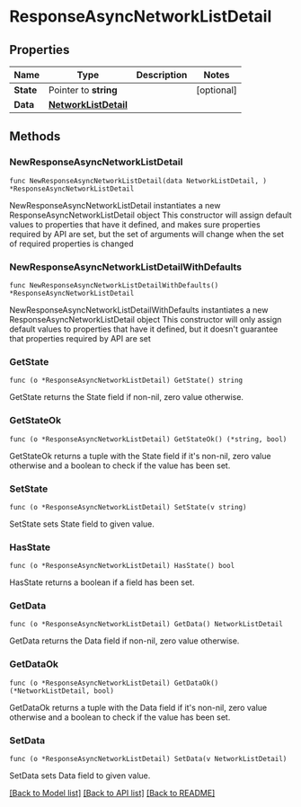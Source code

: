 # ResponseAsyncNetworkListDetail

## Properties

Name | Type | Description | Notes
------------ | ------------- | ------------- | -------------
**State** | Pointer to **string** |  | [optional] 
**Data** | [**NetworkListDetail**](NetworkListDetail.md) |  | 

## Methods

### NewResponseAsyncNetworkListDetail

`func NewResponseAsyncNetworkListDetail(data NetworkListDetail, ) *ResponseAsyncNetworkListDetail`

NewResponseAsyncNetworkListDetail instantiates a new ResponseAsyncNetworkListDetail object
This constructor will assign default values to properties that have it defined,
and makes sure properties required by API are set, but the set of arguments
will change when the set of required properties is changed

### NewResponseAsyncNetworkListDetailWithDefaults

`func NewResponseAsyncNetworkListDetailWithDefaults() *ResponseAsyncNetworkListDetail`

NewResponseAsyncNetworkListDetailWithDefaults instantiates a new ResponseAsyncNetworkListDetail object
This constructor will only assign default values to properties that have it defined,
but it doesn't guarantee that properties required by API are set

### GetState

`func (o *ResponseAsyncNetworkListDetail) GetState() string`

GetState returns the State field if non-nil, zero value otherwise.

### GetStateOk

`func (o *ResponseAsyncNetworkListDetail) GetStateOk() (*string, bool)`

GetStateOk returns a tuple with the State field if it's non-nil, zero value otherwise
and a boolean to check if the value has been set.

### SetState

`func (o *ResponseAsyncNetworkListDetail) SetState(v string)`

SetState sets State field to given value.

### HasState

`func (o *ResponseAsyncNetworkListDetail) HasState() bool`

HasState returns a boolean if a field has been set.

### GetData

`func (o *ResponseAsyncNetworkListDetail) GetData() NetworkListDetail`

GetData returns the Data field if non-nil, zero value otherwise.

### GetDataOk

`func (o *ResponseAsyncNetworkListDetail) GetDataOk() (*NetworkListDetail, bool)`

GetDataOk returns a tuple with the Data field if it's non-nil, zero value otherwise
and a boolean to check if the value has been set.

### SetData

`func (o *ResponseAsyncNetworkListDetail) SetData(v NetworkListDetail)`

SetData sets Data field to given value.



[[Back to Model list]](../README.md#documentation-for-models) [[Back to API list]](../README.md#documentation-for-api-endpoints) [[Back to README]](../README.md)


